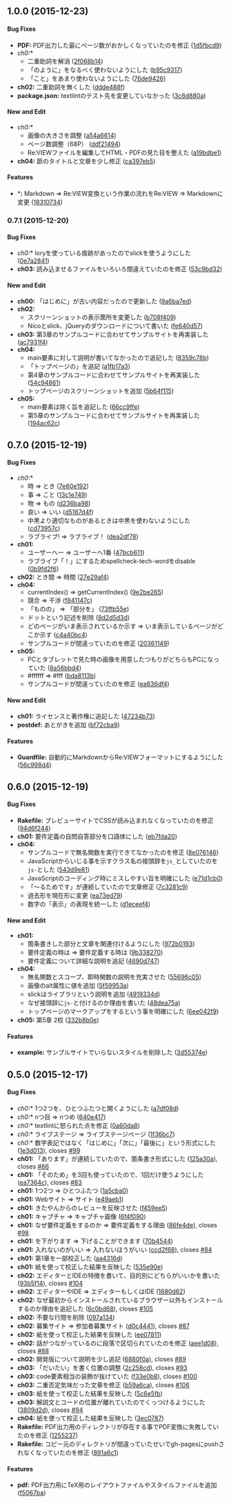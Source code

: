 ## 1.0.0 (2015-12-23)


#### Bug Fixes

* **PDF:** PDF出力した最にページ数がおかしくなっていたのを修正 ([1d5fbcd9](https://github.com/o2project/start-dash-of-site-making/commit/1d5fbcd9a4768d1874763e6e354365f9cc89a17e))
* **ch0*:**
  * 二重助詞を解消 ([2f068b14](https://github.com/o2project/start-dash-of-site-making/commit/2f068b145aac5742d0573db6a6dd6186b50d3941))
  * 「のように」をなるべく使わないようにした ([b95c9317](https://github.com/o2project/start-dash-of-site-making/commit/b95c9317e1d44277e13e728cb664546c3f3cb362))
  * 「こと」をあまり使わないようにした ([76de9426](https://github.com/o2project/start-dash-of-site-making/commit/76de94266fc267599ba9621e9a427d1b08bb7118))
* **ch02:** 二重助詞を無くした ([ddde488f](https://github.com/o2project/start-dash-of-site-making/commit/ddde488fb54d0ea45109756fc4c738b4338315ed))
* **package.json:** textlintのテスト先を変更していなかった ([3c8d880a](https://github.com/o2project/start-dash-of-site-making/commit/3c8d880a82f62970467af5f50097af70d0ed5d61))


#### New and Edit

* **ch0*:**
  * 画像の大きさを調整 ([a54a6614](https://github.com/o2project/start-dash-of-site-making/commit/a54a6614d1bd40247483678fbe0a0beedbc2bbd4))
  * ページ数調整（68P） ([ddf21494](https://github.com/o2project/start-dash-of-site-making/commit/ddf21494080372c8a374448b1194522d318e95f2))
  * Re:VIEWファイルを編集してHTML・PDFの見た目を整えた ([a19bdbe1](https://github.com/o2project/start-dash-of-site-making/commit/a19bdbe1f9c4996b984c7bca531bf42455ac68c7))
* **ch04:** 節のタイトルと文章を少し修正 ([ca397eb5](https://github.com/o2project/start-dash-of-site-making/commit/ca397eb5530b77461b06104b43d9ccc44a492de3))


#### Features

* ***:** Markdown => Re:VIEW変換という作業の流れをRe:VIEW => Markdownに変更 ([18310734](https://github.com/o2project/start-dash-of-site-making/commit/183107345d1c6d3c529991a22383cca1af8746e5))


### 0.7.1 (2015-12-20)


#### Bug Fixes

* **ch0*:** loryを使っている痕跡があったのでslickを使うようにした ([0e7a2841](https://github.com/o2project/start-dash-of-site-making/commit/0e7a2841f6db39dc20fded238901bccc1dc05468))
* **ch03:** 読み込ませるファイルをいろいろ間違えていたのを修正 ([53c9bd32](https://github.com/o2project/start-dash-of-site-making/commit/53c9bd32f3e084ff08bcdf65381400ea0d2ca228))


#### New and Edit

* **ch00:** 「はじめに」が古い内容だったので更新した ([9a6ba7ed](https://github.com/o2project/start-dash-of-site-making/commit/9a6ba7ed5acdb0fe66d5d3f350632d9973e5c24c))
* **ch02:**
  * スクリーンショットの表示箇所を変更した ([b708f409](https://github.com/o2project/start-dash-of-site-making/commit/b708f40944c5662bd61ababdc8d30e54757d6b02))
  * Nicoとslick、jQueryのダウンロードについて書いた ([fe640d57](https://github.com/o2project/start-dash-of-site-making/commit/fe640d5772f454aa616e71db3dd2bd7454395a0d))
* **ch03:** 第3章のサンプルコードに合わせてサンプルサイトを再実装した ([ac7931f4](https://github.com/o2project/start-dash-of-site-making/commit/ac7931f405e9208d12ec7210e2b123a91f413c0a))
* **ch04:**
  * main要素に対して説明が書いてなかったので追記した ([8359c78b](https://github.com/o2project/start-dash-of-site-making/commit/8359c78bc6e0c00a621d094c0c59b8999d8acb64))
  * 「トップページの」を追記 ([a1fb17a3](https://github.com/o2project/start-dash-of-site-making/commit/a1fb17a3eefb4100117c35e206bba0934715ef48))
  * 第4章のサンプルコードに合わせてサンプルサイトを再実装した ([54c94861](https://github.com/o2project/start-dash-of-site-making/commit/54c94861f8edbeba0a90161e1b3bf0e0dfb4e1ce))
  * トップページのスクリーンショットを追加 ([5b64f115](https://github.com/o2project/start-dash-of-site-making/commit/5b64f11546d990fccf46b942538f2f60d56f5f73))
* **ch05:**
  * main要素は除く旨を追記した ([66cc9ffe](https://github.com/o2project/start-dash-of-site-making/commit/66cc9ffe91ea89f9e023a9169f89a3edc5547d6b))
  * 第5章のサンプルコードに合わせてサンプルサイトを再実装した ([194ac62c](https://github.com/o2project/start-dash-of-site-making/commit/194ac62c33ed317e42fcf5a080de5e221a399781))


## 0.7.0 (2015-12-19)


#### Bug Fixes

* **ch0*:**
  * 時 => とき ([7e60e192](https://github.com/o2project/start-dash-of-site-making/commit/7e60e1923878abe2f958d78e09ae8a6f4448070a))
  * 事 => こと ([13c1e749](https://github.com/o2project/start-dash-of-site-making/commit/13c1e7491f03d4663d726aa7c209e02c5af7f668))
  * 物 => もの ([d236ba98](https://github.com/o2project/start-dash-of-site-making/commit/d236ba98fe3b2cd292161e5db1d5e7f6166b6c91))
  * 良い => いい ([d5187d4f](https://github.com/o2project/start-dash-of-site-making/commit/d5187d4f2aef2fe99dbd93d30e06ac3b6bd8d214))
  * 中黒より適切なものがあるときは中黒を使わないようにした ([cd73957c](https://github.com/o2project/start-dash-of-site-making/commit/cd73957c486134ec133d7791b963b1ad528ebfc9))
  * ラブライブ! => ラブライブ！ ([dea2df78](https://github.com/o2project/start-dash-of-site-making/commit/dea2df7822a37f1e8a3fe8158f0ba435e7dc8afc))
* **ch01:**
  * ユーザーへ一 => ユーザーへ1番 ([47bcb611](https://github.com/o2project/start-dash-of-site-making/commit/47bcb61185900f047ae01637e37e0250eee83a9f))
  * ラブライブ「！」にするためspellcheck-tech-wordをdisable ([0b9fd2f6](https://github.com/o2project/start-dash-of-site-making/commit/0b9fd2f6df95fd6c54adc9b5e8ea74d47eaa045c))
* **ch02:** とき間 => 時間 ([27e29af4](https://github.com/o2project/start-dash-of-site-making/commit/27e29af41f0fc63cca3d768001f2922719d176b3))
* **ch04:**
  * currentIndex() => getCurrentIndex() ([9e2be265](https://github.com/o2project/start-dash-of-site-making/commit/9e2be2656b0b11560c5a9f21f3d1a2d8bd741384))
  * 競合 => 干渉 ([f841147c](https://github.com/o2project/start-dash-of-site-making/commit/f841147cbb44b7441470b6274c9c287a49ce4586))
  * 「ものの」 => 「部分を」 ([73ffb55e](https://github.com/o2project/start-dash-of-site-making/commit/73ffb55e28f9531f865c9a1515721855ccfeff12))
  * ドットという記述を削除 ([8d2d5d3d](https://github.com/o2project/start-dash-of-site-making/commit/8d2d5d3d7f197a420c3ea67f241a94d937c91217))
  * どのページがいま表示されているか示す => いま表示しているページがどこか示す ([c4a40bc4](https://github.com/o2project/start-dash-of-site-making/commit/c4a40bc4f6048c729fd6525d69d53f9e290218fb))
  * サンプルコードが間違っていたのを修正 ([20361149](https://github.com/o2project/start-dash-of-site-making/commit/203611496f7c8eddfadc55b57eab76835e66a856))
* **ch05:**
  * PCとタブレットで見た時の画像を用意したつもりがどちらもPCになっていた ([8a56bbd4](https://github.com/o2project/start-dash-of-site-making/commit/8a56bbd4774d975e3315ea71a4e3a7099f7b4b80))
  * #ffffff => #fff ([bda8113b](https://github.com/o2project/start-dash-of-site-making/commit/bda8113bf3fc1618c153ecb4b513e44b5e849af3))
  * サンプルコードが間違っていたのを修正 ([ea636df4](https://github.com/o2project/start-dash-of-site-making/commit/ea636df49b2df88a6c105bc1f059c2cd1fd1f919))


#### New and Edit

* **ch01:** ライセンスと著作権に追記した ([47234b73](https://github.com/o2project/start-dash-of-site-making/commit/47234b737ff8a4722b918af2be42aa577f3af98f))
* **postdef:** あとがきを追加 ([bf72cba9](https://github.com/o2project/start-dash-of-site-making/commit/bf72cba96d415ea83fa77c3e11a0c22b0b31dd2b))


#### Features

* **Guardfile:** 自動的にMarkdownからRe:VIEWフォーマットにするようにした ([56c998d4](https://github.com/o2project/start-dash-of-site-making/commit/56c998d4713a356671e054ef39d1a0994e852e2d))


## 0.6.0 (2015-12-19)


#### Bug Fixes

* **Rakefile:** プレビューサイトでCSSが読み込まれなくなっていたのを修正 ([94d6f244](https://github.com/o2project/start-dash-of-site-making/commit/94d6f2446241c043602aacada849a14107e97984))
* **ch01:** 要件定義の自問自答部分を口語体にした ([eb7fda20](https://github.com/o2project/start-dash-of-site-making/commit/eb7fda203656b892f6ace585dbc030ae6aed85ef))
* **ch04:**
  * サンプルコードで無名関数を実行できてなかったのを修正 ([8e076146](https://github.com/o2project/start-dash-of-site-making/commit/8e07614632015fe064ca41245ddf2574872d12cb))
  * JavaScriptからいじる事を示すクラス名の接頭辞を`js_`としていたのを`js-`とした ([543d9e81](https://github.com/o2project/start-dash-of-site-making/commit/543d9e815f87a32554b750620b6fdd53e516df5c))
  * JavaScriptのコーディング時にミスしやすい旨を明確にした ([e71d1cb0](https://github.com/o2project/start-dash-of-site-making/commit/e71d1cb0a11482260f81d10ec069e3873f998a4d))
  * 「〜るためです」が連続していたので文章修正 ([7c3281c9](https://github.com/o2project/start-dash-of-site-making/commit/7c3281c9e4526e23a0136e6f18333f08db42cb4b))
  * 過去形を現在形に変更 ([ea73ed79](https://github.com/o2project/start-dash-of-site-making/commit/ea73ed796207bef06188c45f7fe07a4b52a810ea))
  * 数字の「表示」の表現を統一した ([d1eceef4](https://github.com/o2project/start-dash-of-site-making/commit/d1eceef4318746e28c6b0321947bda6a863215f0))


#### New and Edit

* **ch01:**
  * 箇条書きした部分と文章を関連付けるようにした ([972b0193](https://github.com/o2project/start-dash-of-site-making/commit/972b0193e0e7bbaef9deead66cc3d251bc4efd6f))
  * 要件定義の時は => 要件定義する時は ([9b338270](https://github.com/o2project/start-dash-of-site-making/commit/9b3382706676cce7215f1ef1fbb7d61e49c7ed7b))
  * 要件定義について詳細な説明を追記 ([4690d747](https://github.com/o2project/start-dash-of-site-making/commit/4690d7472cd7d39b0b346c7be06a4f217bdc0435))
* **ch04:**
  * 無名関数とスコープ、即時関数の説明を充実させた ([55696c05](https://github.com/o2project/start-dash-of-site-making/commit/55696c0567a69428acab503416b81632ce7d1e92))
  * 画像のalt属性に値を追加 ([5f59953a](https://github.com/o2project/start-dash-of-site-making/commit/5f59953a077d0a0345f6cd5c5a912740df02dae3))
  * slickはライブラリという説明を追加 ([4919334d](https://github.com/o2project/start-dash-of-site-making/commit/4919334d6af62cfbbf2a1a5b4adc071cb5dcd876))
  * なぜ接頭辞に`js-`と付けるのか理由を書いた ([48dea75a](https://github.com/o2project/start-dash-of-site-making/commit/48dea75a8cb02a5281f1a80120eab8054c2e2a3e))
  * トップページのマークアップをするという事を明確にした ([6ee042f9](https://github.com/o2project/start-dash-of-site-making/commit/6ee042f9baafc91c21ee5fff63910e17b463011d))
* **ch05:** 第5章 2校 ([332b8b0e](https://github.com/o2project/start-dash-of-site-making/commit/332b8b0e5eb39d2f0284c85f37a58216084813a8))


#### Features

* **example:** サンプルサイトでいらないスタイルを削除した ([3d55374e](https://github.com/o2project/start-dash-of-site-making/commit/3d55374ecee06b1b38be21a16eb386fc81840229))


## 0.5.0 (2015-12-17)


#### Bug Fixes

* **ch0*:** 1つ2つを、ひとつふたつと開くようにした ([a7df08d](https://github.com/o2project/start-dash-of-site-making/commit/a7df08d))
* **ch0*:** nつ目 => nつめ ([640e417](https://github.com/o2project/start-dash-of-site-making/commit/640e417))
* **ch0*:** textlintに怒られた点を修正 ([0a60da8](https://github.com/o2project/start-dash-of-site-making/commit/0a60da8))
* **ch0*:** ライブステージ => ライブステージページ ([1f36bc7](https://github.com/o2project/start-dash-of-site-making/commit/1f36bc7))
* **ch0*:** 数字表記ではなく「はじめに」「次に」「最後に」という形式にした ([1e3d013](https://github.com/o2project/start-dash-of-site-making/commit/1e3d013)), closes [#99](https://github.com/o2project/start-dash-of-site-making/issues/99)
* **ch01:** 「あります」が連続していたので、箇条書き形式にした ([125a30a](https://github.com/o2project/start-dash-of-site-making/commit/125a30a)), closes [#86](https://github.com/o2project/start-dash-of-site-making/issues/86)
* **ch01:** 「そのため」を3回も使っていたので、1回だけ使うようにした ([ea7364c](https://github.com/o2project/start-dash-of-site-making/commit/ea7364c)), closes [#83](https://github.com/o2project/start-dash-of-site-making/issues/83)
* **ch01:** 1つ2つ => ひとつふたつ ([1a5cba0](https://github.com/o2project/start-dash-of-site-making/commit/1a5cba0))
* **ch01:** Webサイト => サイト ([e49aeb1](https://github.com/o2project/start-dash-of-site-making/commit/e49aeb1))
* **ch01:** きたやんからのレビューを反映させた ([f459ee5](https://github.com/o2project/start-dash-of-site-making/commit/f459ee5))
* **ch01:** キャプチャ => キャプチャ画像 ([6f4f090](https://github.com/o2project/start-dash-of-site-making/commit/6f4f090))
* **ch01:** なぜ要件定義をするのか => 要件定義をする理由 ([86fe4de](https://github.com/o2project/start-dash-of-site-making/commit/86fe4de)), closes [#98](https://github.com/o2project/start-dash-of-site-making/issues/98)
* **ch01:** を下がります => 下げることができます ([70b4544](https://github.com/o2project/start-dash-of-site-making/commit/70b4544))
* **ch01:** 入れないのがいい => 入れないほうがいい ([ccd2f68](https://github.com/o2project/start-dash-of-site-making/commit/ccd2f68)), closes [#84](https://github.com/o2project/start-dash-of-site-making/issues/84)
* **ch01:** 第1章を一部校正した ([aa4316d](https://github.com/o2project/start-dash-of-site-making/commit/aa4316d))
* **ch01:** 紙を使って校正した結果を反映した ([535e90e](https://github.com/o2project/start-dash-of-site-making/commit/535e90e))
* **ch02:** エディターとIDEの特徴を書いて、目的別にどちらがいいかを書いた ([93b5f14](https://github.com/o2project/start-dash-of-site-making/commit/93b5f14)), closes [#104](https://github.com/o2project/start-dash-of-site-making/issues/104)
* **ch02:** エディターやIDE => エディターもしくはIDE ([1680d62](https://github.com/o2project/start-dash-of-site-making/commit/1680d62))
* **ch02:** なぜ最初からインストールされているブラウザー以外もインストールするのか理由を追記した ([6c0bd68](https://github.com/o2project/start-dash-of-site-making/commit/6c0bd68)), closes [#105](https://github.com/o2project/start-dash-of-site-making/issues/105)
* **ch02:** 不要な行間を削除 ([097a134](https://github.com/o2project/start-dash-of-site-making/commit/097a134))
* **ch02:** 募集サイト => 参加者募集サイト ([d0c4441](https://github.com/o2project/start-dash-of-site-making/commit/d0c4441)), closes [#87](https://github.com/o2project/start-dash-of-site-making/issues/87)
* **ch02:** 紙を使って校正した結果を反映した ([ee07811](https://github.com/o2project/start-dash-of-site-making/commit/ee07811))
* **ch02:** 話がつながっているのに段落で区切られていたのを修正 ([aee1d08](https://github.com/o2project/start-dash-of-site-making/commit/aee1d08)), closes [#88](https://github.com/o2project/start-dash-of-site-making/issues/88)
* **ch02:** 開発版について説明を少し追記 ([6880f0a](https://github.com/o2project/start-dash-of-site-making/commit/6880f0a)), closes [#89](https://github.com/o2project/start-dash-of-site-making/issues/89)
* **ch03:** 「だいたい」を書く位置の調整 ([2c258cd](https://github.com/o2project/start-dash-of-site-making/commit/2c258cd)), closes [#93](https://github.com/o2project/start-dash-of-site-making/issues/93)
* **ch03:** code要素相当の装飾が抜けていた ([f33e0b8](https://github.com/o2project/start-dash-of-site-making/commit/f33e0b8)), closes [#100](https://github.com/o2project/start-dash-of-site-making/issues/100)
* **ch03:** 二重否定気味だった文章を修正 ([b59a6ca](https://github.com/o2project/start-dash-of-site-making/commit/b59a6ca)), closes [#106](https://github.com/o2project/start-dash-of-site-making/issues/106)
* **ch03:** 紙を使って校正した結果を反映した ([5c6e5fb](https://github.com/o2project/start-dash-of-site-making/commit/5c6e5fb))
* **ch03:** 解説文とコードの位置が離れていたのでくっつけるようにした ([3809d2d](https://github.com/o2project/start-dash-of-site-making/commit/3809d2d)), closes [#94](https://github.com/o2project/start-dash-of-site-making/issues/94)
* **ch04:** 紙を使って校正した結果を反映した ([3ec0787](https://github.com/o2project/start-dash-of-site-making/commit/3ec0787))
* **Rakefile:** PDF出力用のディレクトリが存在する事でPDF変換に失敗していたのを修正 ([1255237](https://github.com/o2project/start-dash-of-site-making/commit/1255237))
* **Rakefile:** コピー元のディレクトリが間違っていたせいでgh-pagesにpushされなくなっていたのを修正 ([891a6c1](https://github.com/o2project/start-dash-of-site-making/commit/891a6c1))

#### Features

* **pdf:** PDF出力用にTeX用のレイアウトファイルやスタイルファイルを追加 ([f5067ba](https://github.com/o2project/start-dash-of-site-making/commit/f5067ba))
